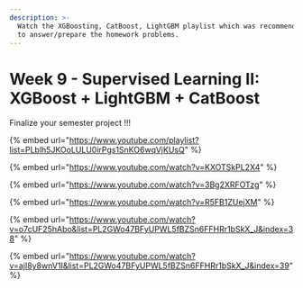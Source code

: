 ```yaml
---
description: >-
  Watch the XGBoosting, CatBoost, LightGBM playlist which was recommended. Try
  to answer/prepare the homework problems.
---
```


# Week 9 - Supervised Learning II: XGBoost + LightGBM + CatBoost

Finalize your semester project !!!

{% embed url="https://www.youtube.com/playlist?list=PLblh5JKOoLULU0irPgs1SnKO6wqVjKUsQ" %}

{% embed url="https://www.youtube.com/watch?v=KXOTSkPL2X4" %}

{% embed url="https://www.youtube.com/watch?v=3Bg2XRFOTzg" %}

{% embed url="https://www.youtube.com/watch?v=R5FB1ZUejXM" %}

{% embed url="https://www.youtube.com/watch?v=o7cUF25hAbo&list=PL2GWo47BFyUPWL5fBZSn6FFHRr1bSkX_J&index=38" %}

{% embed url="https://www.youtube.com/watch?v=ajI8y8wnV1I&list=PL2GWo47BFyUPWL5fBZSn6FFHRr1bSkX_J&index=39" %}
